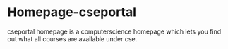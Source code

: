 # Homepage-cseportal
cseportal homepage is a computerscience homepage which lets you find out what all courses are available under cse.
